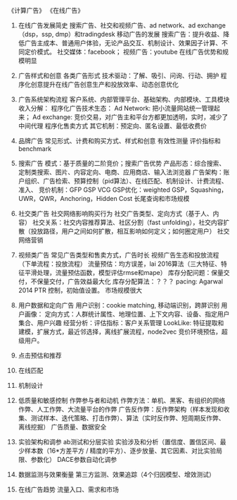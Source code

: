 《计算广告》
《在线广告》

1. 在线广告发展简史
搜索广告、社交和视频广告、ad network、ad exchange（dsp，ssp, dmp）和tradingdesk
移动广告的发展
搜索广告：提升收益、降低广告主成本、普通用户体验，无论产品交互、机制设计、效果因子计算、不同定价模式。
社交媒体：facebook；
视频广告：youtube
在线广告优势和规模明显

2. 广告样式和创意
各类广告形式
技术驱动：了解、吸引、问询、行动、拥护
程序化创意提升在线广告创意生产和投放效率、动态创意优化

3. 广告系统架构流程
客户系统、内部管理平台、基础架构、内部模块、工具模块
收入分解：
程序化广告技术生态：
Ad Network: 把小流量网站统一管理起来；
Ad exchange: 竞价交易，对广告主和平台方都更加透明，实时，减少了中间代理
程序化售卖方式
其它机制：预定向、匿名设置、最低收费价

4. 品牌广告
常见形式、计费和购买方式、样式和创意
有效性测量
评价指标和benchmark

5. 搜索广告
模式：基于质量的二阶竞价；搜索广告优势
产品形态：综合搜索、定制类搜索、图片、内容定向、电商、应用商店、输入法浏览器
广告架构：账户组织、广告检索、预算控制（pid算法）、在线匹配、机制设计、计费流程、准入、
竞价机制：GFP GSP VCG
GSP优化：weighted GSP，Squashing，UWR，QWR，Anchoring，Hidden Cost
长尾查询和市场规模 

6. 社交类广告
社交网络影响购买行为
社交广告类型、定向方式（基于人、内容）
社交关系：社交内容推荐算法、社区分割（fast unfolding），社交内容扩散（投放路径，用户之间如何扩散，相互影响如何定义；如何圈定用户）
社交网络营销

7. 视频类广告
常见广告类型和售卖方式，广告时长
视频广告生态和投放流程（下单流程：投放流程）
流量预估：均方误差，lai 2016算法（三大特征、特征平滑处理，流量预估函数，模型评估rmse和mape）
库存分配问题：保量交付，不保量交付，广告效益最大化
库存分配算法：？？？
pacing: Agarwal 2014 PTR 控制，初始值设置。
市场规模很大

8. 用户数据和定向广告
用户识别：cookie matching, 移动端识别，跨屏识别
用户画像：
定向方式：人群统计属性、地理位置、上下文内容、设备、指定用户集合、用户兴趣
经营分析：评估指标：客户关系管理
LookLike: 特征提取和建模，扩展方式，最近邻选择，离线扩展流程，node2vec
竞价环境预估，超级用户。

9. 点击预估和推荐

10. 在线匹配

11. 机制设计

 
12. 低质量和敏感控制
作弊参与者和动机
作弊方法：单机、黑客、有组织的网络作弊、人工作弊、大流量平台的作弊
广告反作弊：反作弊架构（样本发现和收集、测试样本、迭代策略、打击作弊）、算法（实时反作弊、短周期反作弊、离线挖掘）
广告质量、数据安全

13. 实验架构和调参
ab测试和分层实验
实验涉及和分析（置信度、置信区间、最少样本数（16*方差平方 / 精度的平方）、逐步放量、其它因素、对比实验局限、参数化）
DACE参数自动化调参

14. 数据监测与效果衡量
第三方监测、效果追踪（4个归因模型、增效测试）

15. 在线广告趋势
流量入口、需求和市场





